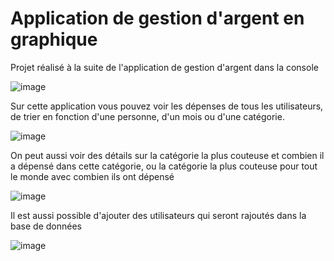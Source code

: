 # **Application de gestion d'argent en graphique**

Projet réalisé à la suite de l'application de gestion d'argent dans la console

![image](https://github.com/Jacky-Lp/AppGestionBudgetV2/assets/121239076/46c1d173-3af3-4ddd-a08e-8bf4856ba51f)

Sur cette application vous pouvez voir les dépenses de tous les utilisateurs, de trier en fonction d'une personne, d'un mois ou d'une catégorie.

![image](https://github.com/Jacky-Lp/AppGestionBudgetV2/assets/121239076/63dcf7a5-035f-48c4-a853-9df893f8001e)

On peut aussi voir des détails sur la catégorie la plus couteuse et combien il a dépensé dans cette catégorie, ou la catégorie la plus couteuse pour tout le monde avec combien ils ont dépensé

![image](https://github.com/Jacky-Lp/AppGestionBudgetV2/assets/121239076/f3f8b974-1f88-4358-af19-680b3d382e9e)

Il est aussi possible d'ajouter des utilisateurs qui seront rajoutés dans la base de données

![image](https://github.com/Jacky-Lp/AppGestionBudgetV2/assets/121239076/14d15ce9-b9f6-44d5-9011-3da263fde13c)
